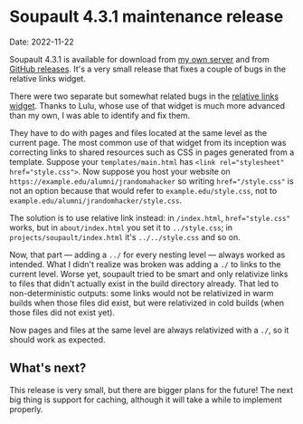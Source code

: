 <h1 id="post-title">Soupault 4.3.1 maintenance release</h1>

<p>Date: <time id="post-date">2022-11-22</time> </p>

<p id="post-excerpt">
Soupault 4.3.1 is available for download from <a href="https://files.baturin.org/software/soupault/4.3.1">my own server</a>
and from <a href="https://github.com/PataphysicalSociety/soupault/releases/tag/4.3.1">GitHub releases</a>.
It's a very small release that fixes a couple of bugs in the relative links widget.
</p>

There were two separate but somewhat related bugs in the [relative links widget](/reference-manual/#relative-links).
Thanks to Lulu, whose use of that widget is much more advanced than my own, I was able to identify and fix them.

They have to do with pages and files located at the same level as the current page.
The most common use of that widget from its inception was correcting links to shared resources such as CSS
in pages generated from a template. Suppose your `templates/main.html` has `<link rel="stylesheet" href="style.css">`.
Now suppose you host your website on `https://example.edu/alumni/jrandomahacker` so writing `href="/style.css"` is not an option
because that would refer to `example.edu/style.css`, not to `example.edu/alumni/jrandomhacker/style.css`.

The solution is to use relative link instead: in `/index.html`, `href="style.css"` works, but in `about/index.html`
you set it to `../style.css`; in `projects/soupault/index.html` it's `../../style.css` and so on.

Now, that part — adding a `../` for every nesting level — always worked as intended. What I didn't realize was broken
was adding a `./` to links to the current level. Worse yet, soupault tried to be smart and only relativize links
to files that didn't actually exist in the build directory already. That led to non-deterministic outputs:
some links would not be relativized in warm builds when those files did exist, but were relativized in cold builds
(when those files did not exist yet).

Now pages and files at the same level are always relativized with a `./`, so it should work as expected.

## What's next?

This release is very small, but there are bigger plans for the future! The next big thing is support for caching,
although it will take a while to implement properly.

